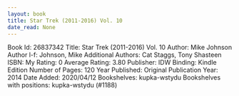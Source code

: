 ```yaml
---
layout: book
title: Star Trek (2011-2016) Vol. 10
date_read: None
---
```


Book Id: 26837342
Title: Star Trek (2011-2016) Vol. 10
Author: Mike Johnson
Author l-f: Johnson, Mike
Additional Authors: Cat Staggs, Tony Shasteen
ISBN: 
My Rating: 0
Average Rating: 3.80
Publisher: IDW
Binding: Kindle Edition
Number of Pages: 120
Year Published: 
Original Publication Year: 2014
Date Added: 2020/04/12
Bookshelves: kupka-wstydu
Bookshelves with positions: kupka-wstydu (#1188)

